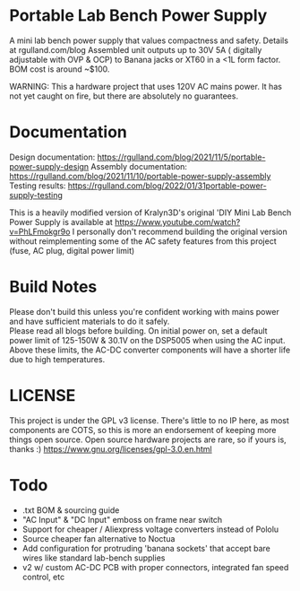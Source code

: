 # Portable Lab Bench Power Supply
A mini lab bench power supply that values compactness and safety.  Details at rgulland.com/blog 
Assembled unit outputs up to 30V 5A ( digitally adjustable with OVP & OCP) to Banana jacks or XT60 in a <1L form factor.  BOM cost is around ~$100.

WARNING: This a hardware project that uses 120V AC mains power. It has not yet caught on fire, but there are absolutely no guarantees.

# Documentation
Design documentation:   https://rgulland.com/blog/2021/11/5/portable-power-supply-design
Assembly documentation: https://rgulland.com/blog/2021/11/10/portable-power-supply-assembly
Testing results:        https://rgulland.com/blog/2022/01/31portable-power-supply-testing

This is a heavily modified version of Kralyn3D's original 'DIY Mini Lab Bench Power Supply is available at https://www.youtube.com/watch?v=PhLFmokgr9o
I personally don't recommend building the original version without reimplementing some of the AC safety features from this project (fuse, AC plug, digital power limit)

# Build Notes
Please don't build this unless you're confident working with mains power and have sufficient materials to do it safely.  
Please read all blogs before building.
On initial power on, set a default power limit of 125-150W & 30.1V on the DSP5005 when using the AC input.  Above these limits, the AC-DC converter components will have a shorter life due to high temperatures. 

# LICENSE
This project is under the GPL v3 license.  There's little to no IP here, as most components are COTS, so this is more an endorsement of keeping more things open source. Open source hardware projects are rare, so if yours is, thanks :)
https://www.gnu.org/licenses/gpl-3.0.en.html

# Todo
- .txt BOM & sourcing guide
- "AC Input" & "DC Input" emboss on frame near switch
- Support for cheaper / Aliexpress voltage converters instead of Pololu
- Source cheaper fan alternative to Noctua
- Add configuration for protruding 'banana sockets' that accept bare wires like standard lab-bench supplies
- v2 w/ custom AC-DC PCB with proper connectors, integrated fan speed control, etc
